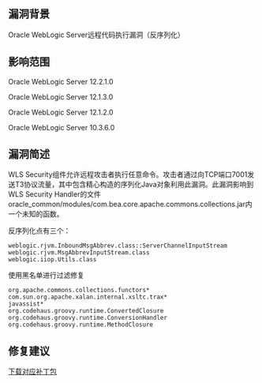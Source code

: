 ## 漏洞背景

Oracle WebLogic Server远程代码执行漏洞（反序列化）

## 影响范围

Oracle WebLogic Server 12.2.1.0

Oracle WebLogic Server 12.1.3.0

Oracle WebLogic Server 12.1.2.0

Oracle WebLogic Server 10.3.6.0

## 漏洞简述

WLS Security组件允许远程攻击者执行任意命令。攻击者通过向TCP端口7001发送T3协议流量，其中包含精心构造的序列化Java对象利用此漏洞。此漏洞影响到WLS Security Handler的文件oracle_common/modules/com.bea.core.apache.commons.collections.jar内一个未知的函数。

反序列化点有三个：
```
weblogic.rjvm.InboundMsgAbbrev.class::ServerChannelInputStream
weblogic.rjvm.MsgAbbrevInputStream.class
weblogic.iiop.Utils.class
```

使用黑名单进行过滤修复
```
org.apache.commons.collections.functors*
com.sun.org.apache.xalan.internal.xsltc.trax*
javassist*
org.codehaus.groovy.runtime.ConvertedClosure
org.codehaus.groovy.runtime.ConversionHandler
org.codehaus.groovy.runtime.MethodClosure
```

## 修复建议

[下载对应补丁包](http://www.oracle.com/technetwork/topics/security/alert-cve-2015-4852-2763333.html)